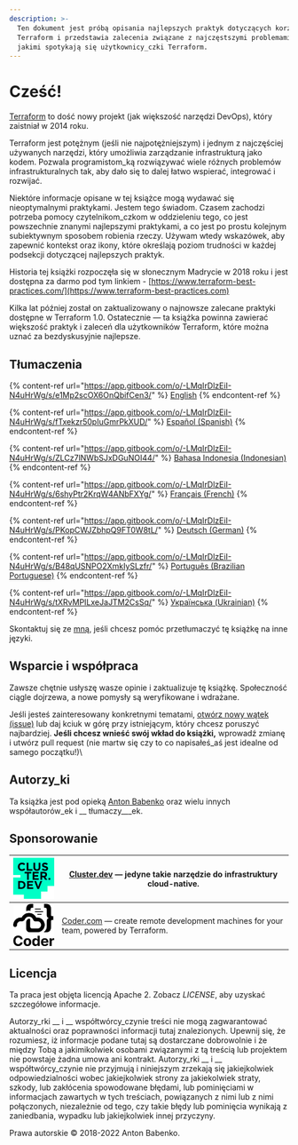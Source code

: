 ```yaml
---
description: >-
  Ten dokument jest próbą opisania najlepszych praktyk dotyczących korzystania z
  Terraform i przedstawia zalecenia związane z najczęstszymi problemami, z
  jakimi spotykają się użytkownicy_czki Terraform.
---
```


# Cześć!

[Terraform](https://www.terraform.io) to dość nowy projekt (jak większość narzędzi DevOps), który zaistniał w 2014 roku.

Terraform jest potężnym (jeśli nie najpotężniejszym) i jednym z najczęściej używanych narzędzi, który umożliwia zarządzanie infrastrukturą jako kodem. Pozwala programistom\_ką rozwiązywać wiele różnych problemów infrastrukturalnych tak, aby dało się to dalej łatwo wspierać, integrować i rozwijać.

Niektóre informacje opisane w tej książce mogą wydawać się nieoptymalnymi praktykami. Jestem tego świadom. Czasem zachodzi potrzeba pomocy czytelnikom\_czkom w oddzieleniu tego, co jest powszechnie znanymi najlepszymi praktykami, a co jest po prostu kolejnym subiektywnym sposobem robienia rzeczy. Używam wtedy wskazówek, aby zapewnić kontekst oraz ikony, które określają poziom trudności w każdej podsekcji dotyczącej najlepszych praktyk.

Historia tej książki rozpoczęła się w słonecznym Madrycie w 2018 roku i jest dostępna za darmo pod tym linkiem - [https://www.terraform-best-practices.com/](https://www.terraform-best-practices.com)

Kilka lat później został on zaktualizowany o najnowsze zalecane praktyki dostępne w Terraform 1.0. Ostatecznie — ta książka powinna zawierać większość praktyk i zaleceń dla użytkowników Terraform, które można uznać za bezdyskusyjnie najlepsze.

## Tłumaczenia

{% content-ref url="https://app.gitbook.com/o/-LMqIrDlzEiI-N4uHrWg/s/e1Mp2scOX6OnQbifCen3/" %}
[English](https://app.gitbook.com/o/-LMqIrDlzEiI-N4uHrWg/s/e1Mp2scOX6OnQbifCen3/)
{% endcontent-ref %}

{% content-ref url="https://app.gitbook.com/o/-LMqIrDlzEiI-N4uHrWg/s/fTxekzr50pIuGmrPkXUD/" %}
[Español (Spanish)](https://app.gitbook.com/o/-LMqIrDlzEiI-N4uHrWg/s/fTxekzr50pIuGmrPkXUD/)
{% endcontent-ref %}

{% content-ref url="https://app.gitbook.com/o/-LMqIrDlzEiI-N4uHrWg/s/ZLCz7lNWbSJxDGuNOI44/" %}
[Bahasa Indonesia (Indonesian)](https://app.gitbook.com/o/-LMqIrDlzEiI-N4uHrWg/s/ZLCz7lNWbSJxDGuNOI44/)
{% endcontent-ref %}

{% content-ref url="https://app.gitbook.com/o/-LMqIrDlzEiI-N4uHrWg/s/6shyPtr2KrqW4ANbFXYg/" %}
[Français (French)](https://app.gitbook.com/o/-LMqIrDlzEiI-N4uHrWg/s/6shyPtr2KrqW4ANbFXYg/)
{% endcontent-ref %}

{% content-ref url="https://app.gitbook.com/o/-LMqIrDlzEiI-N4uHrWg/s/PKopCWJZbhpQ9FT0W8tL/" %}
[Deutsch (German)](https://app.gitbook.com/o/-LMqIrDlzEiI-N4uHrWg/s/PKopCWJZbhpQ9FT0W8tL/)
{% endcontent-ref %}

{% content-ref url="https://app.gitbook.com/o/-LMqIrDlzEiI-N4uHrWg/s/B48qUSNPO2XmkIySLzfr/" %}
[Português (Brazilian Portuguese)](https://app.gitbook.com/o/-LMqIrDlzEiI-N4uHrWg/s/B48qUSNPO2XmkIySLzfr/)
{% endcontent-ref %}

{% content-ref url="https://app.gitbook.com/o/-LMqIrDlzEiI-N4uHrWg/s/tXRvMPILxeJaJTM2CsSq/" %}
[Українська (Ukrainian)](https://app.gitbook.com/o/-LMqIrDlzEiI-N4uHrWg/s/tXRvMPILxeJaJTM2CsSq/)
{% endcontent-ref %}

Skontaktuj się ze [mną](mailto:anton@antonbabenko.com), jeśli chcesz pomóc przetłumaczyć tę książkę na inne języki.

## Wsparcie i współpraca

Zawsze chętnie usłyszę wasze opinie i zaktualizuje tę książkę. Społeczność ciągle dojrzewa, a nowe pomysły są weryfikowane i wdrażane.

Jeśli jesteś zainteresowany konkretnymi tematami, [otwórz nowy wątek (issue)](https://github.com/antonbabenko/terraform-best-practices/issues) lub daj kciuk w górę przy istniejącym, który chcesz poruszyć najbardziej. **Jeśli chcesz wnieść swój wkład do książki,** wprowadź zmianę i utwórz pull request (nie martw się czy to co napisałeś\_aś jest idealne od samego początku!)\\

## Autorzy\_ki

Ta książka jest pod opieką [Anton Babenko](https://github.com/antonbabenko) oraz wielu innych współautorów\_ek i \_\_ tłumaczy\_\_\_ek.

## Sponsorowanie

| [![](.gitbook/assets/cluster-dev-logo-site.png)](https://cluster.dev) | [Cluster.dev](http://cluster.dev) — jedyne takie narzędzie do infrastruktury cloud-native.               |
| --------------------------------------------------------------------- | -------------------------------------------------------------------------------------------------------- |
| [![](.gitbook/assets/coder-logo-for-sponsor.png)](http://coder.com/)  | [Coder.com](http://coder.com/) — create remote development machines for your team, powered by Terraform. |

## Licencja

Ta praca jest objęta licencją Apache 2. Zobacz _LICENSE_, aby uzyskać szczegółowe informacje.

Autorzy\_rki \_\_ i \_\_ współtwórcy\_czynie treści nie mogą zagwarantować aktualności oraz poprawności informacji tutaj znalezionych. Upewnij się, że rozumiesz, iż informacje podane tutaj są dostarczane dobrowolnie i że między Tobą a jakimikolwiek osobami związanymi z tą treścią lub projektem nie powstaje żadna umowa ani kontrakt. Autorzy\_rki \_\_ i \_\_ współtwórcy\_czynie nie przyjmują i niniejszym zrzekają się jakiejkolwiek odpowiedzialności wobec jakiejkolwiek strony za jakiekolwiek straty, szkody, lub zakłócenia spowodowane błędami, lub pominięciami w informacjach zawartych w tych treściach, powiązanych z nimi lub z nimi połączonych, niezależnie od tego, czy takie błędy lub pominięcia wynikają z zaniedbania, wypadku lub jakiejkolwiek innej przyczyny.

Prawa autorskie © 2018-2022 Anton Babenko.
